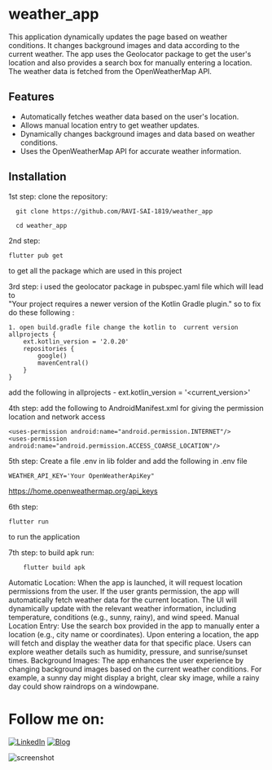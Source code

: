 # weather_app
This application dynamically updates the page based on weather conditions. 
It changes background images and data according to the current weather. 
The app uses the Geolocator package to get the user's location and also provides a search box for manually entering a location. 
The weather data is fetched from the OpenWeatherMap API.

## Features
- Automatically fetches weather data based on the user's location.
- Allows manual location entry to get weather updates.
- Dynamically changes background images and data based on weather conditions.
- Uses the OpenWeatherMap API for accurate weather information.

## Installation
1st step: 
   clone the repository:
        
      git clone https://github.com/RAVI-SAI-1819/weather_app
        
      cd weather_app

2nd step:
    
    flutter pub get
   to get all the package which are used in this project 
 
3rd step: 
    i used the geolocator package in pubspec.yaml file which will lead to  
    "Your project requires a newer version of the Kotlin Gradle plugin."
    so to fix do these following :
    
    1. open build.gradle file change the kotlin to  current version
    allprojects {
        ext.kotlin_version = '2.0.20'    
        repositories {
            google()
            mavenCentral()
        }
    }
add the following in allprojects -  ext.kotlin_version = '<current_version>'

4th step:
add the following to AndroidManifest.xml for giving the permission location and network access 
    
    <uses-permission android:name="android.permission.INTERNET"/>
    <uses-permission android:name="android.permission.ACCESS_COARSE_LOCATION"/>

5th step: 
    Create a file .env in lib folder and add the following in .env file
    
    WEATHER_API_KEY='Your OpenWeatherApiKey"

https://home.openweathermap.org/api_keys

6th step:
    
    flutter run 
    
to run the application

7th step:
to build apk run:

        flutter build apk


Automatic Location:
When the app is launched, it will request location permissions from the user.
If the user grants permission, the app will automatically fetch weather data for the current location.
The UI will dynamically update with the relevant weather information, including temperature, conditions (e.g., sunny, rainy), and wind speed.
Manual Location Entry:
Use the search box provided in the app to manually enter a location (e.g., city name or coordinates).
Upon entering a location, the app will fetch and display the weather data for that specific place.
Users can explore weather details such as humidity, pressure, and sunrise/sunset times.
Background Images:
The app enhances the user experience by changing background images based on the current weather conditions.
For example, a sunny day might display a bright, clear sky image, while a rainy day could show raindrops on a windowpane.

# Follow me on:
[![LinkedIn](https://img.shields.io/badge/LinkedIn-0077B5?style=for-the-badge&logo=linkedin&logoColor=white)](https://www.linkedin.com/in/akkina-ravi-sai-chowdary/)
[![Blog](https://img.shields.io/badge/Blog-FF5722?style=for-the-badge&logo=blogger&logoColor=white)](http://knrlearning.blogspot.com/)

![screenshot](https://github.com/user-attachments/assets/8d4ec0bd-a9d1-4998-9e3a-906c4d713728)

